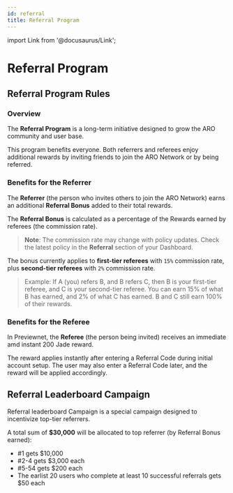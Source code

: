 ```yaml
---
id: referral
title: Referral Program
---
```

import Link from '@docusaurus/Link';

# Referral Program

## Referral Program Rules

### Overview

The **Referral Program** is a long-term initiative designed to grow the ARO community and user base.

This program benefits everyone. Both referrers and referees enjoy additional rewards by inviting friends to join the ARO Network or by being referred.

### Benefits for the Referrer

The **Referrer** (the person who invites others to join the ARO Network) earns an additional **Referral Bonus** added to their total rewards.

The **Referral Bonus** is calculated as a percentage of the Rewards earned by referees (the commission rate). 

> **Note**: The commission rate may change with policy updates. Check the latest policy in the **Referral** section of your Dashboard.

The bonus currently applies to **first-tier referees** with `15%` commission rate, plus **second-tier referees** with `2%` commission rate. 

>Example: If A (you) refers B, and B refers C, then B is your first-tier referee, and C is your second-tier referee. You can earn 15% of what B has earned, and 2% of what C has earned. B and C still earn 100% of their rewards. 

### Benefits for the Referee

In Previewnet, the **Referee** (the person being invited) receives an immediate amd instant 200 Jade reward. 

The reward applies instantly after entering a Referral Code during initial account setup. The user may also enter a Referral Code later, and the reward will be applied accordingly.

## Referral Leaderboard Campaign

Referral leaderboard Campaign is a special campaign designed to incentivize top-tier referrers. 

A total sum of **$30,000** will be allocated to top referrer (by Referral Bonus earned):

- #1 gets $10,000 
- #2-4 gets $3,000 each
- #5-54 gets $200 each
- The earlist 20 users who complete at least 10 successful referrals gets $50 each

 
